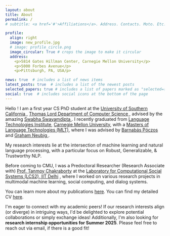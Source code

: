 ```yaml
---
layout: about
title: About
permalink: /
# subtitle: <a href='#'>Affiliations</a>. Address. Contacts. Moto. Etc.

profile:
  align: right
  image: new_profile.jpg
  # image: profile_circle.png
  image_circular: True # crops the image to make it circular
  address:
    <p>5814 Gates Hillman Center, Carnegie Mellon University</p>
    <p>5000 Forbes Avenue</p>
    <p>Pittsburgh, PA, USA/p>

news: true  # includes a list of news items
latest_posts: true  # includes a list of the newest posts
selected_papers: true # includes a list of papers marked as "selected={true}"
social: true  # includes social icons at the bottom of the page
---
```


Hello ! I am a first year CS PhD student at the <a href="https://www.usc.edu"> University of Southern California </a>, <a href="https://www.cs.usc.edu"> Thomas Lord Department of Computer Science </a>, advised by the amazing <a href="https://swabhs.com"> Swabha Swayamdipta </a>. I recently graduated from <a href="https://www.lti.cs.cmu.edu/">Language Technologies Institute</a>, <a href="https://www.cmu.edu/">Carnegie Mellon University</a>, with a <a href="https://lti.cs.cmu.edu/mlt/">Masters of Language Technologies (MLT)</a>, where I was advised by <a href="https://www.cs.cmu.edu/~bapoczos/">Barnabás Póczos</a> and <a href="http://www.phontron.com"> Graham Neubig </a>. 

My research interests lie at the intersection of machine learning and natural language processing, with a particular focus on Robust, Generalizable, & Trustworthy NLP. 

Before coming to CMU, I was a Predoctoral Researcher (Research Associate with) <a href="https://tanmoychak.com/">Prof. Tanmoy Chakraborty</a> at the <a href="https://www.lcs2.in/">Laboratory for Computational Social Systems (LCS2), IIT Delhi</a> , where I worked on various research projects in multimodal machine learning, social computing, and dialog systems.

You can learn more about my publications [here](./publications). You can find my detailed CV [here](./assets/pdf/Atharva_Kulkarni_CV_detailed.pdf).

I'm eager to connect with my academic peers! If our research interests align (or diverge) in intriguing ways, I'd be delighted to explore potential collaborations or simply exchange ideas! Additionally, I'm also looking for <strong>research internship opportunities for Summer 2025</strong>. Please feel free to reach out via email, if there is a good fit!